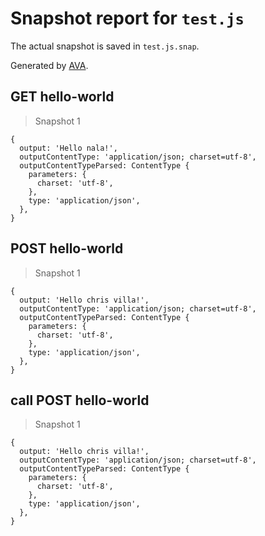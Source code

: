 # Snapshot report for `test.js`

The actual snapshot is saved in `test.js.snap`.

Generated by [AVA](https://ava.li).

## GET hello-world

> Snapshot 1

    {
      output: 'Hello nala!',
      outputContentType: 'application/json; charset=utf-8',
      outputContentTypeParsed: ContentType {
        parameters: {
          charset: 'utf-8',
        },
        type: 'application/json',
      },
    }

## POST hello-world

> Snapshot 1

    {
      output: 'Hello chris villa!',
      outputContentType: 'application/json; charset=utf-8',
      outputContentTypeParsed: ContentType {
        parameters: {
          charset: 'utf-8',
        },
        type: 'application/json',
      },
    }

## call POST hello-world

> Snapshot 1

    {
      output: 'Hello chris villa!',
      outputContentType: 'application/json; charset=utf-8',
      outputContentTypeParsed: ContentType {
        parameters: {
          charset: 'utf-8',
        },
        type: 'application/json',
      },
    }
